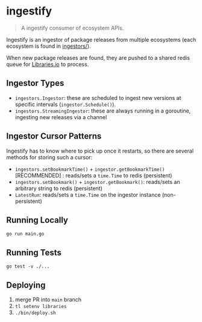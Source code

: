 # ingestify

> A ingestify consumer of ecosystem APIs.

Ingestify is an ingestor of package releases from multiple ecosystems (each ecosystem is found in [ingestors/](ingestors/)).

When new package releases are found, they are pushed to a shared redis queue for [Libraries.io](https://libraries.io) to process.

## Ingestor Types

* `ingestors.Ingestor`: these are scheduled to ingest new versions at specific intervals (`ingestor.Schedule()`).
* `ingestors.StreamingIngestor`: these are always running in a goroutine, ingesting new releases via a channel

## Ingestor Cursor Patterns

Ingestify has to know where to pick up once it restarts, so there are several methods for storing such a cursor:

* `ingestors.setBookmarkTime()` + `ingestor.getBookmarkTime()` [RECOMMENDED] : reads/sets a `time.Time` to redis (persistent)
* `ingestors.setBookmark()` + `ingestor.getBookmark()`: reads/sets an arbitrary string to redis (persistent)
* `LatestRun`: reads/sets a `time.Time` on the ingestor instance (non-persistent)

## Running Locally

`go run main.go`

## Running Tests

`go test -v ./...`

## Deploying

1. merge PR into `main` branch
2. `tl setenv libraries`
3. `./bin/deploy.sh`

